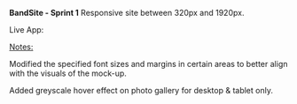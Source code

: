 <b>BandSite - Sprint 1</b>
Responsive site between 320px and 1920px.

Live App:

<p style="text-decoration: underline;">Notes:</p>
Modified the specified font sizes and margins in certain areas to better align with the visuals of the mock-up.

Added greyscale hover effect on photo gallery for desktop & tablet only.
